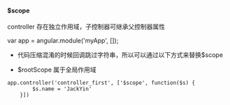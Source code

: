 #### $scope 



 controller 存在独立作用域，子控制器可继承父控制器属性

 var app = angular.module('myApp', []);

   * 代码压缩混淆的时候回调跳过字符串，所以可以通过以下方式来替换$scope

   * $rootScope 属于全局作用域

   
    app.controller('controller_first', ['$scope', function($s) {
            $s.name = 'JackYin'
        }])
        
